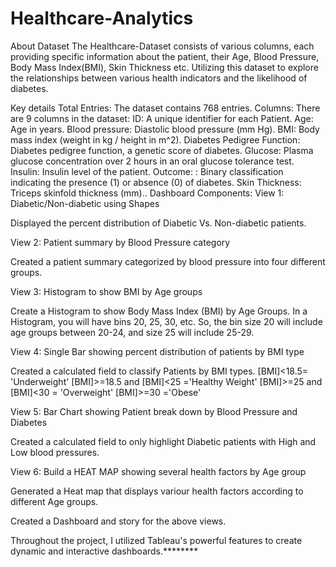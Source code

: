 # Healthcare-Analytics

About Dataset
The Healthcare-Dataset consists of various columns, each providing specific information about the patient, their Age, Blood Pressure, Body Mass Index(BMI), Skin Thickness etc. Utilizing this dataset to explore the relationships between various health indicators and the likelihood of diabetes.

Key details
Total Entries: The dataset contains 768 entries.
Columns: There are 9 columns in the dataset:
ID: A unique identifier for each Patient.
Age: Age in years.
Blood pressure: Diastolic blood pressure (mm Hg).
BMI: Body mass index (weight in kg / height in m^2).
Diabetes Pedigree Function: Diabetes pedigree function, a genetic score of diabetes.
Glucose: Plasma glucose concentration over 2 hours in an oral glucose tolerance test.
Insulin: Insulin level of the patient.
Outcome: : Binary classification indicating the presence (1) or absence (0) of diabetes.
Skin Thickness: Triceps skinfold thickness (mm)..
Dashboard Components:
View 1: Diabetic/Non-diabetic using Shapes

Displayed the percent distribution of Diabetic Vs. Non-diabetic patients.

 View 2: Patient summary by Blood Pressure category

Created a patient summary categorized by blood pressure into four different groups.

View 3: Histogram to show BMI by Age groups

Create a Histogram to show Body Mass Index (BMI) by Age Groups. In a Histogram, you will have bins 20, 25, 30, etc. So, the bin size 20 will include age groups between 20-24, and size 25 will include 25-29.

View 4: Single Bar showing percent distribution of patients by BMI type

Created a calculated field to classify Patients by BMI types. [BMI]<18.5= 'Underweight' [BMI]>=18.5 and [BMI]<25 ='Healthy Weight' [BMI]>=25 and [BMI]<30 = 'Overweight' [BMI]>=30 ='Obese'

View 5: Bar Chart showing Patient break down by Blood Pressure and Diabetes

Created a calculated field to only highlight Diabetic patients with High and Low blood pressures.

View 6: Build a HEAT MAP showing several health factors by Age group

Generated a Heat map that displays variour health factors according to different Age groups.

Created a Dashboard and story for the above views.

Throughout the project, I utilized Tableau's powerful features to create dynamic and interactive dashboards.********

